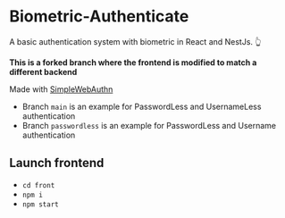 # Biometric-Authenticate

A basic authentication system with biometric in React and NestJs. 👆

**This is a forked branch where the frontend is modified to match a different backend**

Made with [SimpleWebAuthn](https://github.com/MasterKale/SimpleWebAuthn)

- Branch `main` is an example for PasswordLess and UsernameLess authentication
- Branch `passwordless` is an example for PasswordLess and Username authentication

## Launch frontend

- `cd front`
- `npm i`
- `npm start`
